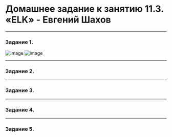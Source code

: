 # Домашнее задание к занятию 11.3. «ELK» - Евгений Шахов
---
### Задание 1.

![image](https://user-images.githubusercontent.com/122415129/228663924-14b68101-70b3-4868-8f09-e59a8ba1a293.png)
![image](https://user-images.githubusercontent.com/122415129/228672961-991ed927-f890-4a88-877c-89db8064cc29.png)

---
### Задание 2.
 
---
### Задание 3.

---
### Задание 4.

---
### Задание 5.
